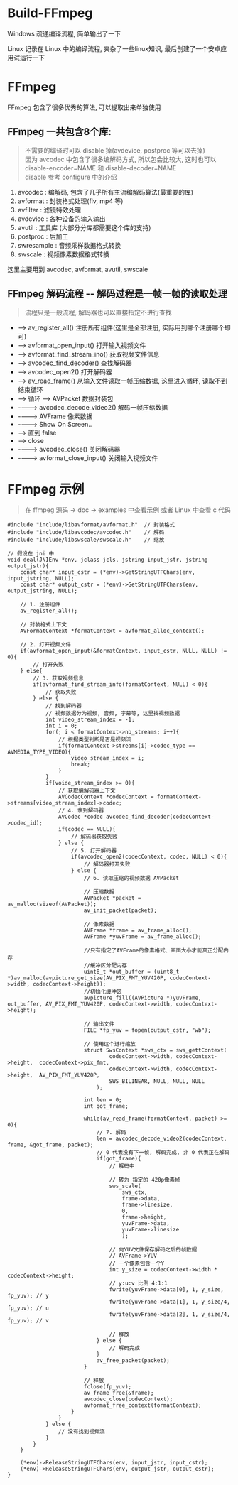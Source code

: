 # Build-FFmpeg

Windows 疏通编译流程, 简单输出了一下

Linux 记录在 Linux 中的编译流程, 夹杂了一些linux知识, 最后创建了一个安卓应用试运行一下

# FFmpeg

FFmpeg 包含了很多优秀的算法, 可以提取出来单独使用

## FFmpeg 一共包含8个库:

>不需要的编译时可以 disable 掉(avdevice, postproc 等可以去掉)   
>因为 avcodec 中包含了很多编解码方式, 所以包会比较大, 这时也可以 disable-encoder=NAME 和 disable-decoder=NAME   
>disable 参考 configure 中的介绍

1. avcodec : 编解码, 包含了几乎所有主流编解码算法(最重要的库)
2. avformat : 封装格式处理(flv, mp4 等)
3. avfilter : 滤镜特效处理
4. avdevice : 各种设备的输入输出
5. avutil : 工具库 (大部分分库都需要这个库的支持)
6. postproc : 后加工
7. swresample : 音频采样数据格式转换
8. swscale : 视频像素数据格式转换 

这里主要用到 avcodec, avformat, avutil, swscale

## FFmpeg 解码流程 -- 解码过程是一帧一帧的读取处理

>流程只是一般流程, 解码器也可以直接指定不进行查找

* --> av_register_all() 注册所有组件(这里是全部注册, 实际用到哪个注册哪个即可)
* --> avformat_open_input() 打开输入视频文件
* --> avformat_find_stream_ino() 获取视频文件信息
* --> avcodec_find_decoder() 查找解码器
* --> avcodec_open2() 打开解码器
* --> av_read_frame() 从输入文件读取一帧压缩数据, 这里进入循环, 读取不到结束循环
* --> 循环 --> AVPacket 数据封装包
* ----> avcodec_decode_video2() 解码一帧压缩数据
* ----> AVFrame 像素数据
* ----> Show On Screen..  
* --> 直到 false
* --> close
* ----> avcodec_close() 关闭解码器
* ----> avformat_close_input() 关闭输入视频文件 
	

# FFmpeg 示例

>在 ffmpeg 源码 -> doc -> examples 中查看示例 或者 Linux 中查看 c 代码

```
#include "include/libavformat/avformat.h"  // 封装格式
#include "include/libavcodec/avcodec.h"    // 解码
#include "include/libswscale/swscale.h"    // 缩放

// 假设在 jni 中
void deal(JNIEnv *env, jclass jcls, jstring input_jstr, jstring output_jstr){
	const char* input_cstr = (*env)->GetStringUTFChars(env, input_jstring, NULL);
	const char* output_cstr = (*env)->GetStringUTFChars(env, output_jstring, NULL);

	// 1. 注册组件
	av_register_all();
	
	// 封装格式上下文
	AVFormatContext *formatContext = avformat_alloc_context();

	// 2. 打开视频文件
	if(avformat_open_input(&formatContext, input_cstr, NULL, NULL) != 0){
		// 打开失败
	} else{
		// 3. 获取视频信息
		if(avformat_find_stream_info(formatContext, NULL) < 0){
			// 获取失败
		} else {
			// 找到解码器
			// 视频数据分为视频, 音频, 字幕等, 这里找视频数据
			int video_stream_index = -1;
			int i = 0;
			for(; i < formatContext->nb_streams; i++){
				// 根据类型判断是否是视频流
				if(formatContext->streams[i]->codec_type == AVMEDIA_TYPE_VIDEO){
					video_stream_index = i;
					break;
				}
			}
			if(voide_stream_index >= 0){
				// 获取编解码器上下文
				AVCodecContext *codecContext = formatContext->streams[video_stream_index]->codec;
				// 4. 拿到解码器
				AVCodec *codec avcodec_find_decoder(codecContext->codec_id);
				if(codec == NULL){
					// 解码器获取失败
				} else {
					// 5. 打开解码器
					if(avcodec_open2(codecContext, codec, NULL) < 0){
						// 解码器打开失败
					} else {
						// 6. 读取压缩的视频数据 AVPacket

						// 压缩数据
						AVPacket *packet = av_malloc(sizeof(AVPacket));
						av_init_packet(packet);

						// 像素数据
						AVFrame *frame = av_frame_alloc();
						AVFrame *yuvFrame = av_frame_alloc();

						//只有指定了AVFrame的像素格式、画面大小才能真正分配内存
						//缓冲区分配内存
						uint8_t *out_buffer = (uint8_t *)av_malloc(avpicture_get_size(AV_PIX_FMT_YUV420P, codecContext->width, codecContext->height));
						//初始化缓冲区
						avpicture_fill((AVPicture *)yuvFrame, out_buffer, AV_PIX_FMT_YUV420P, codecContext->width, codecContext->height);
						
						// 输出文件
						FILE *fp_yuv = fopen(output_cstr, "wb");
						
						// 使用这个进行缩放
						struct SwsContext *sws_ctx = sws_gettContext(
								codecContext->width, codecContext->height,  codecContext->pix_fmt,
								codecContext->width, codecContext->height,  AV_PIX_FMT_YUV420P,
								SWS_BILINEAR, NULL, NULL, NULL
							);

						int len = 0;
						int got_frame;

						while(av_read_frame(formatContext, packet) >= 0){
							// 7. 解码
							len = avcodec_decode_video2(codecContext, frame, &got_frame, packet);
							// 0 代表没有下一帧, 解码完成, 非 0 代表正在解码
							if(got_frame){
								// 解码中

								// 转为 指定的 420p像素帧
								sws_scale(
									sws_ctx, 
									frame->data, 
									frame->linesize, 
									0, 
									frame->height, 
									yuvFrame->data,
									yuvFrame->linesize
									);

								// 向YUV文件保存解码之后的帧数据
								// AVFrame->YUV
								// 一个像素包含一个Y
								int y_size = codecContext->width * codecContext->height;
								// y:u:v 比例 4:1:1
								fwrite(yuvFrame->data[0], 1, y_size, fp_yuv); // y
								fwrite(yuvFrame->data[1], 1, y_size/4, fp_yuv); // u
								fwrite(yuvFrame->data[2], 1, y_size/4, fp_yuv); // v

								// 释放
							} else {
								// 解码完成
							}
							av_free_packet(packet);
						}

						// 释放
						fclose(fp_yuv);
						av_frame_free(&frame);
						avcodec_close(codecContext);
						avformat_free_context(formatContext);
					}
				}
			} else {
				// 没有找到视频流
			}
		}
	}

	(*env)->ReleaseStringUTFChars(env, input_jstr, input_cstr);
	(*env)->ReleaseStringUTFChars(env, output_jstr, output_cstr);
}
```
